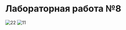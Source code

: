 # Лабораторная работа №8
![22](https://user-images.githubusercontent.com/95183650/146943366-c9f780c7-1763-4e34-b4ef-36008a81510e.jpg)
![11](https://user-images.githubusercontent.com/95183650/146943380-50977ebb-90a6-43e6-97d3-ce5e985775ea.jpg)
